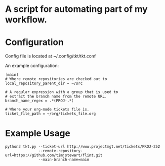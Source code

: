 # A script for automating part of my workflow.


# Configuration

Config file is located at ~/.config/tkt/tkt.conf


An example configuration:

```
[main]
# Where remote repositories are checked out to
local_repository_parent_dir = ~/src

# A regular expression with a group that is used to
# extract the branch name from the remote URL.
branch_name_regex = .*(PROJ-.*)

# Where your org-mode tickets file is.
ticket_file_path = ~/org/tickets_file.org
```

# Example Usage

```
python3 tkt.py --ticket-url http://www.projectmgt.net/tickets/PROJ-252
               --remote-repository-url=https://github.com/timjstewart/flint.git
               --main-branch-name=main
```
